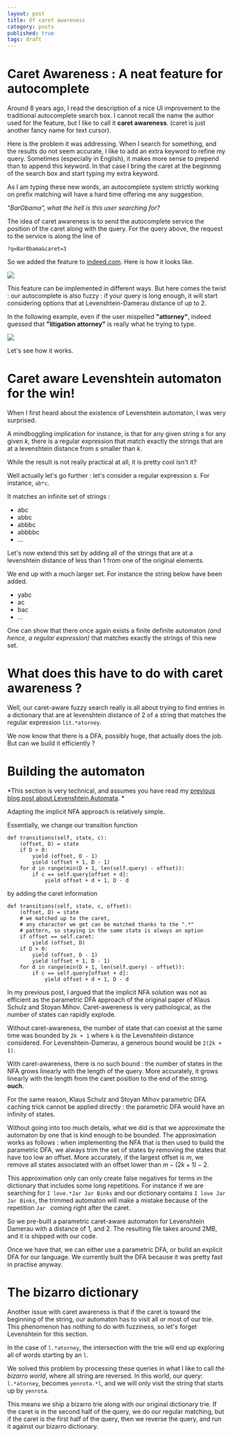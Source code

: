 ```yaml
---
layout: post
title: Of caret awareness
category: posts
published: true
tags: draft
---
```


# Caret Awareness : A neat feature for autocomplete

Around 8 years ago, I read the description of a nice UI
improvement to the traditional autocomplete search box.
I cannot recall the name the author used for the feature, but I like to call it
**caret awareness**. (caret is just another fancy name for text cursor). 

Here is the problem it was addressing.
When I search for something, and the results do not seem accurate, I like to add
an extra keyword to refine my query. Sometimes (especially in English), it makes more sense 
to prepend than to append this keyword. In that case I bring the caret at the beginning
of the search box and start typing my extra keyword.

As I am typing these new words, an autocomplete system strictly working on prefix matching
will have a hard time offering me any suggestion. 

*"BarObama", what the hell is this user searching for?*

The idea of caret awareness is to send the autocomplete service
the position of the caret along with the query.  For the query above,
the request to the service is along the line of 

    ?q=BarObama&caret=3

So we added the feature to [indeed.com](http://indeed.com). Here is how it looks like. 

<img src="/images/caret_aware/caret_aware.gif">


This feature can be implemented in different ways. But here comes the twist :
our autocomplete is also fuzzy : if your query is long enough, it 
will start considering options that at Levenshtein-Damerau distance of up to 2.

In the following example, even if the user mispelled **"attorney"**, indeed guessed that **"litigation attorney"** is really what he trying to type.

<img src="/images/caret_aware/caret_aware_fuzzy.gif">

Let's see how it works.


# Caret aware Levenshtein automaton for the win! 

When I first heard about the existence of Levenshtein automaton, I was very surprised.

A mindboggling implication for instance, is that for any given string $s$ for any given $k$, there is a regular expression that match exactly the strings that are at a levenshtein distance from $s$ smaller than $k$.

While the result is not really practical at all, it is pretty cool isn't it?

Well actually let's go further : let's consider a regular expression $s$.
For instance, `ab*c`.

It matches an infinite set of strings :

- abc
- abbc
- abbbc
- abbbbc
- ...

Let's now extend this set by adding all of the strings that are at a levenshtein distance of less than 1 
from one of the original elements.

We end up with a much larger set. For instance the string below have been added.

- yabc
- ac
- bac
- ...

One can show that there once again exists a finite definite automaton *(and hence, a regular expression)*
that matches exactly the strings of this new set.


# What does this have to do with caret awareness ?

Well, our caret-aware fuzzy search really is all about trying to find entries in a dictionary
that are at levenshtein distance of 2 of a string that matches the regular expression `lit.*atorney`.

We now know that there is a DFA, possibly huge, that actually does the job. But can we build it efficiently ?

# Building the automaton

*This section is very technical, and assumes you have read my [previous blog post about Levenshtein Automata](http://fulmicoton.com/posts/levenshtein). *

Adapting the implicit NFA approach is relatively simple.

Essentially, we change our transition function

    def transitions(self, state, c):
        (offset, D) = state
        if D > 0:
            yield (offset, D - 1)
            yield (offset + 1, D - 1)
        for d in range(min(D + 1, len(self.query) - offset)):
            if c == self.query[offset + d]:
                yield offset + d + 1, D - d 

by adding the caret information

    def transitions(self, state, c, offset):
        (offset, D) = state
        # we matched up to the caret, 
        # any character we get can be matched thanks to the ".*"
        # pattern, so staying in the same state is always an option
        if offset == self.caret:
        	yield (offset, D)
        if D > 0:
            yield (offset, D - 1)
            yield (offset + 1, D - 1)
        for d in range(min(D + 1, len(self.query) - offset)):
            if c == self.query[offset + d]:
                yield offset + d + 1, D - d 



In my previous post, I argued that the implicit NFA solution was not as efficient as the parametric
DFA approach of the original paper of Klaus Schulz and Stoyan Mihov.
Caret-awereness is very pathological, as the number of states can rapidly explode.

Without caret-awareness, the number of state that can coexist at the same time
was bounded by `2k + 1` where `k` is the Levenshtein distance considered. For Levenshtein-Damerau, a generous bound would be `2(2k + 1)`.

With caret-awareness, there is no such bound : the number of states in the NFA grows linearly with the length of the query. More accurately, it grows linearly with the length from the caret position to the end of the string. **ouch**.

For the same reason, Klaus Schulz and Stoyan Mihov parametric DFA caching trick cannot be applied directly : the parametric DFA would have an infinity of states. 

Without going into too  much details,  what we did is that we approximate the automaton by one that is kind enough to be bounded. The approximation works as follows : when implementing the NFA that is then used to build the parametric DFA, we always trim the set of states by removing the states that have too low an offset. More accurately, if the largest offset is $m$, we remove all states associated with an offset lower than $m - (2k + 1) - 2$.

This approximation only can only create false negatives for terms in the dictionary that includes some long repetitions. For instance if we are searching for `I love.*Jar Jar Binks` and our dictionary contains `I love Jar Jar Binks`,
the trimmed automaton will make a mistake because of the repetition `Jar ` coming right after the caret. 

So we pre-built a parametric caret-aware automaton for Levenshtein Damerau with a distance of 1, and 2. The resulting file takes around 2MB, and it is shipped with
our code.

Once we have that, we can either use a parametric DFA, or build an explicit DFA for our language. We currently built the DFA because it was pretty fast in practise anyway. 


# The bizarro dictionary

Another issue with caret awareness is that if the caret is toward the beginning of the string, our automaton has to visit all or most of our trie. This phenomenon has nothing to do with fuzziness, so let's forget Levenshtein for this section.

In the case of `l.*atorney`, the intersection with the trie will end up exploring
all of words starting by an `l`.

We solved this problem by processing these queries in what I like to call *the bizarro world*, where all string are reversed.
In this world, our query: `l.*atorney`, becomes `yenrota.*l`, and we will only visit
the string that starts up by `yenrota`.

This means we ship a bizarro trie along with our original dictionary trie. 
If the caret is in the second half of the query, we do our regular matching, but 
if the caret is the first half of the query, then we reverse the query, and 
run it against our bizarro dictionary.  
